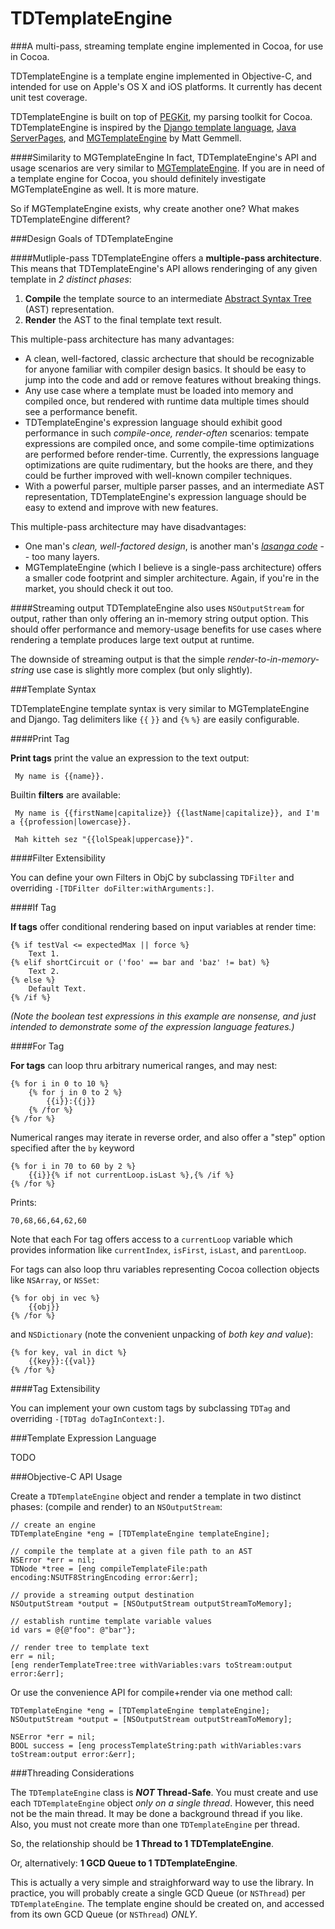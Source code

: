 TDTemplateEngine
================

###A multi-pass, streaming template engine implemented in Cocoa, for use in Cocoa. 

TDTemplateEngine is a template engine implemented in Objective-C, and intended for use on Apple's OS X and iOS platforms. It currently has decent unit test coverage.

TDTemplateEngine is built on top of [PEGKit](https://github.com/itod/pegkit#pegkit), my parsing toolkit for Cocoa. TDTemplateEngine is inspired by the [Django template language](https://docs.djangoproject.com/en/dev/topics/templates/), [Java ServerPages](http://en.wikipedia.org/wiki/JavaServer_Pages "JavaServer Pages - Wikipedia, the free encyclopedia"), and [MGTemplateEngine](http://mattgemmell.com/mgtemplateengine-templates-with-cocoa "MGTemplateEngine - Templates with Cocoa - Matt Gemmell") by Matt Gemmell.

####Similarity to MGTemplateEngine
In fact, TDTemplateEngine's API and usage scenarios are very similar to [MGTemplateEngine](https://github.com/mattgemmell/MGTemplateEngine). If you are in need of a template engine for Cocoa, you should definitely investigate MGTemplateEngine as well. It is more mature.

So if MGTemplateEngine exists, why create another one? What makes TDTemplateEngine different?

###Design Goals of TDTemplateEngine

####Mutliple-pass
TDTemplateEngine offers a **multiple-pass architecture**. This means that TDTemplateEngine's API allows renderinging of any given template in *2 distinct phases*: 

1. **Compile** the template source to an intermediate [Abstract Syntax Tree](https://en.wikipedia.org/wiki/Abstract_syntax_tree) (AST) representation.
1. **Render** the AST to the final template text result.
	
This multiple-pass architecture has many advantages:

* A clean, well-factored, classic archecture that should be recognizable for anyone familiar with compiler design basics. It should be easy to jump into the code and add or remove features without breaking things.
* Any use case where a template must be loaded into memory and compiled once, but rendered with runtime data multiple times should see a performance benefit.
* TDTemplateEngine's expression language should exhibit good performance in such *compile-once, render-often* scenarios: tempate expressions are compiled once, and some compile-time optimizations are performed before render-time. Currently, the expressions language optimizations are quite rudimentary, but the hooks are there, and they could be further improved with well-known compiler techniques.
* With a powerful parser, multiple parser passes, and an intermediate AST representation, TDTemplateEngine's expression language should be easy to extend and improve with new features.

This multiple-pass architecture may have disadvantages:

* One man's *clean, well-factored design*, is another man's *[lasanga code](http://en.wikipedia.org/wiki/Spaghetti_code#Lasagna_code "Spaghetti code - Wikipedia, the free encyclopedia")* -- too many layers.
* MGTemplateEngine (which I believe is a single-pass architecture) offers a smaller code footprint and simpler architecture. Again, if you're in the market, you should check it out too.

####Streaming output
TDTemplateEngine also uses `NSOutputStream` for output, rather than only offering an in-memory string output option. This should offer performance and memory-usage benefits for use cases where rendering a template produces large text output at runtime.

The downside of streaming output is that the simple *render-to-in-memory-string* use case is slightly more complex (but only slightly).

###Template Syntax

TDTemplateEngine template syntax is very similar to MGTemplateEngine and Django. Tag delimiters like `{{` `}}` and `{%` `%}` are easily configurable.

####Print Tag

**Print tags** print the value an expression to the text output:

	 My name is {{name}}.

Builtin **filters** are available:

	 My name is {{firstName|capitalize}} {{lastName|capitalize}}, and I'm a {{profession|lowercase}}.

	 Mah kitteh sez "{{lolSpeak|uppercase}}".
     
####Filter Extensibility

You can define your own Filters in ObjC by subclassing `TDFilter` and overriding `-[TDFilter doFilter:withArguments:]`.

####If Tag

**If tags** offer conditional rendering based on input variables at render time:

	{% if testVal <= expectedMax || force %}
		Text 1.
	{% elif shortCircuit or ('foo' == bar and 'baz' != bat) %}
		Text 2.
	{% else %}
		Default Text.
	{% /if %}

*(Note the boolean test expressions in this example are nonsense, and just intended to demonstrate some of the expression language features.)*

####For Tag

**For tags** can loop thru arbitrary numerical ranges, and may nest:

	{% for i in 0 to 10 %}
		{% for j in 0 to 2 %}
			{{i}}:{{j}}
		{% /for %}
	{% /for %}

Numerical ranges may iterate in reverse order, and also offer a "step" option specified after the `by` keyword

	{% for i in 70 to 60 by 2 %}
		{{i}}{% if not currentLoop.isLast %},{% /if %}
	{% /for %}
    
Prints:

    70,68,66,64,62,60

Note that each For tag offers access to a `currentLoop` variable which provides information like `currentIndex`, `isFirst`, `isLast`, and `parentLoop`.

For tags can also loop thru variables representing Cocoa collection objects like `NSArray`, or `NSSet`:

	{% for obj in vec %}
		{{obj}}
	{% /for %}

and `NSDictionary` (note the convenient unpacking of *both key and value*):

	{% for key, val in dict %}
		{{key}}:{{val}}
	{% /for %}

####Tag Extensibility

You can implement your own custom tags by subclassing `TDTag` and overriding `-[TDTag doTagInContext:]`.

###Template Expression Language

TODO

###Objective-C API Usage

Create a `TDTemplateEngine` object and render a template in two distinct phases: (compile and render) to an `NSOutputStream`:

	// create an engine
    TDTemplateEngine *eng = [TDTemplateEngine templateEngine];
	
	// compile the template at a given file path to an AST
    NSError *err = nil;
    TDNode *tree = [eng compileTemplateFile:path encoding:NSUTF8StringEncoding error:&err];
	
	// provide a streaming output destination
    NSOutputStream *output = [NSOutputStream outputStreamToMemory];
	
	// establish runtime template variable values
	id vars = @{@"foo": @"bar"};
	
	// render tree to template text
	err = nil;
	[eng renderTemplateTree:tree withVariables:vars toStream:output error:&err];

Or use the convenience API for compile+render via one method call:

    TDTemplateEngine *eng = [TDTemplateEngine templateEngine];
    NSOutputStream *output = [NSOutputStream outputStreamToMemory];
	
    NSError *err = nil;
    BOOL success = [eng processTemplateString:path withVariables:vars toStream:output error:&err];

###Threading Considerations

The `TDTemplateEngine` class is ***NOT* Thread-Safe**. You must create and use each `TDTemplateEngine` object *only on a single thread*. However, this need not be the main thread. It may be done a background thread if you like. Also, you must not create more than one `TDTemplateEngine` per thread.

So, the relationship should be **1 Thread to 1 TDTemplateEngine**.

Or, alternatively: **1 GCD Queue to 1 TDTemplateEngine**.

This is actually a very simple and straighforward way to use the library. In practice, you will probably create a single GCD Queue (or `NSThread`) per `TDTemplateEngine`. The template engine should be created on, and accessed from its own GCD Queue (or `NSThread`) *ONLY*.